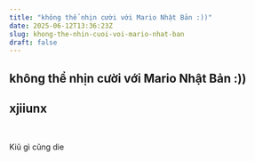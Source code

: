 ```yaml
---
title: "không thể nhịn cười với Mario Nhật Bản :))"
date: 2025-06-12T13:36:23Z
slug: khong-the-nhin-cuoi-voi-mario-nhat-ban
draft: false
---
```


## không thể nhịn cười với Mario Nhật Bản :))

## xjiiunx

​ 

 
 
 Kiũ gì cũng die​